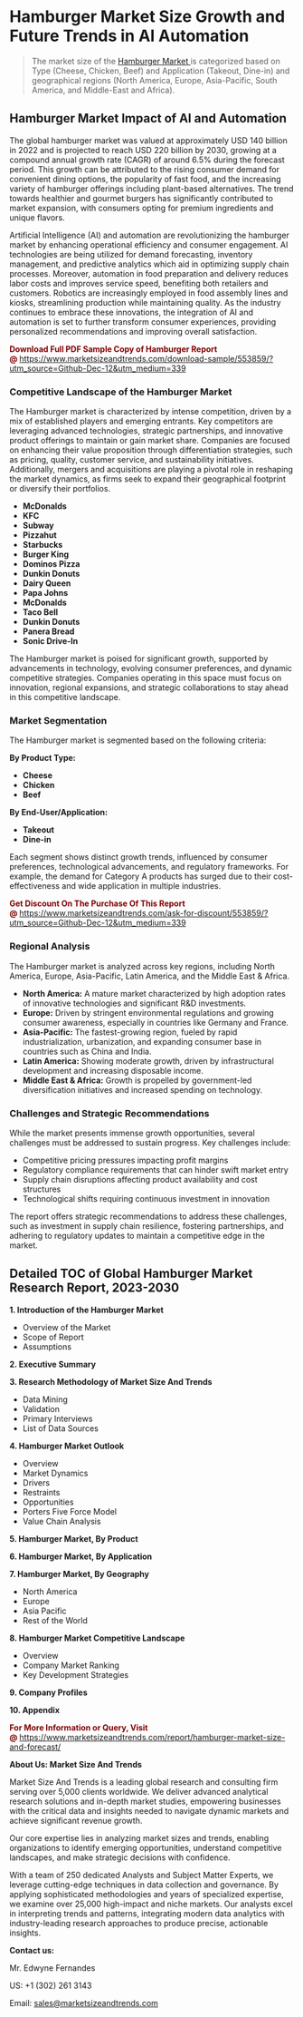 <H1>Hamburger Market Size Growth and Future Trends in AI Automation</H1><blockquote><p>The market size of the <a href="https://www.marketsizeandtrends.com/download-sample/553859/?utm_source=Github-Dec-12&amp;utm_medium=339" target="_blank">Hamburger Market </a>is categorized based on Type (Cheese, Chicken, Beef) and Application (Takeout, Dine-in) and geographical regions (North America, Europe, Asia-Pacific, South America, and Middle-East and Africa).</p></blockquote><p><h2>Hamburger Market Impact of AI and Automation</h2><p>The global hamburger market was valued at approximately USD 140 billion in 2022 and is projected to reach USD 220 billion by 2030, growing at a compound annual growth rate (CAGR) of around 6.5% during the forecast period. This growth can be attributed to the rising consumer demand for convenient dining options, the popularity of fast food, and the increasing variety of hamburger offerings including plant-based alternatives. The trend towards healthier and gourmet burgers has significantly contributed to market expansion, with consumers opting for premium ingredients and unique flavors.</p><p>Artificial Intelligence (AI) and automation are revolutionizing the hamburger market by enhancing operational efficiency and consumer engagement. AI technologies are being utilized for demand forecasting, inventory management, and predictive analytics which aid in optimizing supply chain processes. Moreover, automation in food preparation and delivery reduces labor costs and improves service speed, benefiting both retailers and customers. Robotics are increasingly employed in food assembly lines and kiosks, streamlining production while maintaining quality. As the industry continues to embrace these innovations, the integration of AI and automation is set to further transform consumer experiences, providing personalized recommendations and improving overall satisfaction.</p></p><p><strong><span style="color: #800000;">Download Full PDF Sample Copy of Hamburger Report @</span>&nbsp;</strong><a href="https://www.marketsizeandtrends.com/download-sample/553859/?utm_source=Github-Dec-12&amp;utm_medium=339">https://www.marketsizeandtrends.com/download-sample/553859/?utm_source=Github-Dec-12&amp;utm_medium=339</a></p><h3>Competitive Landscape of the Hamburger Market</h3><p>The Hamburger market is characterized by intense competition, driven by a mix of established players and emerging entrants. Key competitors are leveraging advanced technologies, strategic partnerships, and innovative product offerings to maintain or gain market share. Companies are focused on enhancing their value proposition through differentiation strategies, such as pricing, quality, customer service, and sustainability initiatives. Additionally, mergers and acquisitions are playing a pivotal role in reshaping the market dynamics, as firms seek to expand their geographical footprint or diversify their portfolios.</p><p><strong><p><ul><li>McDonalds </li><li> KFC </li><li> Subway </li><li> Pizzahut </li><li> Starbucks </li><li> Burger King </li><li> Dominos Pizza </li><li> Dunkin Donuts </li><li> Dairy Queen </li><li> Papa Johns </li><li> McDonalds </li><li> Taco Bell </li><li> Dunkin Donuts </li><li> Panera Bread </li><li> Sonic Drive-In</p></li></ul></p></strong></p><p>The Hamburger market is poised for significant growth, supported by advancements in technology, evolving consumer preferences, and dynamic competitive strategies. Companies operating in this space must focus on innovation, regional expansions, and strategic collaborations to stay ahead in this competitive landscape.</p><h3>Market Segmentation</h3><p>The Hamburger market is segmented based on the following criteria:</p><p><strong>By Product Type:</strong></p><p><strong><p><ul><li>Cheese </li><li> Chicken </li><li> Beef</p></li></ul></p></strong></p><p><strong>By End-User/Application:</strong></p><p><strong><p><ul><li>Takeout </li><li> Dine-in</p></li></ul></p></strong></p><p>Each segment shows distinct growth trends, influenced by consumer preferences, technological advancements, and regulatory frameworks. For example, the demand for Category A products has surged due to their cost-effectiveness and wide application in multiple industries.</p><p><strong><span style="color: #800000;">Get Discount On The Purchase Of This Report @&nbsp;</span></strong><a href="https://www.marketsizeandtrends.com/ask-for-discount/553859/?utm_source=Github-Dec-12&amp;utm_medium=339">https://www.marketsizeandtrends.com/ask-for-discount/553859/?utm_source=Github-Dec-12&amp;utm_medium=339</a></p><h3>Regional Analysis</h3><p>The Hamburger market is analyzed across key regions, including North America, Europe, Asia-Pacific, Latin America, and the Middle East &amp; Africa.</p><ul><li><strong>North America:</strong> A mature market characterized by high adoption rates of innovative technologies and significant R&amp;D investments.</li><li><strong>Europe:</strong> Driven by stringent environmental regulations and growing consumer awareness, especially in countries like Germany and France.</li><li><strong>Asia-Pacific:</strong> The fastest-growing region, fueled by rapid industrialization, urbanization, and expanding consumer base in countries such as China and India.</li><li><strong>Latin America:</strong> Showing moderate growth, driven by infrastructural development and increasing disposable income.</li><li><strong>Middle East &amp; Africa:</strong> Growth is propelled by government-led diversification initiatives and increased spending on technology.</li></ul><h3>Challenges and Strategic Recommendations</h3><p>While the market presents immense growth opportunities, several challenges must be addressed to sustain progress. Key challenges include:</p><ul><li>Competitive pricing pressures impacting profit margins</li><li>Regulatory compliance requirements that can hinder swift market entry</li><li>Supply chain disruptions affecting product availability and cost structures</li><li>Technological shifts requiring continuous investment in innovation</li></ul><p>The report offers strategic recommendations to address these challenges, such as investment in supply chain resilience, fostering partnerships, and adhering to regulatory updates to maintain a competitive edge in the market.</p><h2>Detailed TOC of Global Hamburger Market Research Report, 2023-2030</h2><p><strong>1. Introduction of the Hamburger Market</strong></p><ul><li>Overview of the Market</li><li>Scope of Report</li><li>Assumptions&nbsp;</li></ul><p><strong>2. Executive Summary</strong></p><p><strong>3. Research Methodology of <strong>Market Size And Trends</strong></strong></p><ul><li>Data Mining</li><li>Validation</li><li>Primary Interviews</li><li>List of Data Sources&nbsp;</li></ul><p><strong>4. Hamburger Market Outlook</strong></p><ul><li>Overview</li><li>Market Dynamics</li><li>Drivers</li><li>Restraints</li><li>Opportunities</li><li>Porters Five Force Model</li><li>Value Chain Analysis&nbsp;</li></ul><p><strong>5. Hamburger Market, By Product</strong></p><p><strong>6. Hamburger Market, By Application</strong></p><p><strong>7. Hamburger Market, By Geography</strong></p><ul><li>North America</li><li>Europe</li><li>Asia Pacific</li><li>Rest of the World&nbsp;</li></ul><p><strong>8. Hamburger Market Competitive Landscape</strong></p><ul><li>Overview</li><li>Company Market Ranking</li><li>Key Development Strategies&nbsp;</li></ul><p><strong>9. Company Profiles</strong></p><p><strong>10. Appendix</strong></p><p><strong><span style="color: #800000;">For More Information or Query, Visit @&nbsp;</span></strong><a href="https://www.marketsizeandtrends.com/report/hamburger-market-size-and-forecast/">https://www.marketsizeandtrends.com/report/hamburger-market-size-and-forecast/</a></p><p></p><p><strong>About Us:&nbsp;Market Size And Trends</strong></p><p>Market Size And Trends&nbsp;is a leading global research and consulting firm serving over 5,000 clients worldwide. We deliver advanced analytical research solutions and in-depth market studies, empowering businesses with the critical data and insights needed to navigate dynamic markets and achieve significant revenue growth.</p><p>Our core expertise lies in analyzing market sizes and trends, enabling organizations to identify emerging opportunities, understand competitive landscapes, and make strategic decisions with confidence.</p><p>With a team of 250 dedicated Analysts and Subject Matter Experts, we leverage cutting-edge techniques in data collection and governance. By applying sophisticated methodologies and years of specialized expertise, we examine over 25,000 high-impact and niche markets. Our analysts excel in interpreting trends and patterns, integrating modern data analytics with industry-leading research approaches to produce precise, actionable insights.</p><p><strong>Contact us:</strong></p><p>Mr. Edwyne Fernandes</p><p>US: +1 (302) 261 3143</p><p>Email: <a href="mailto:sales@marketsizeandtrends.com">sales@marketsizeandtrends.com</a>&nbsp;</p>
